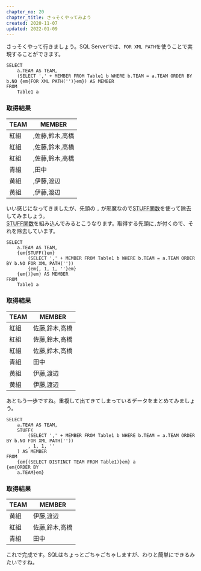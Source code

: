 ```yaml
---
chapter_no: 20
chapter_title: さっそくやってみよう
created: 2020-11-07
updated: 2022-01-09
---
```

さっそくやって行きましょう。SQL Serverでは、`FOR XML PATH`を使うことで実現することができます。

```:SQL
SELECT
    a.TEAM AS TEAM,
    (SELECT ',' + MEMBER FROM Table1 b WHERE b.TEAM = a.TEAM ORDER BY b.NO {em{FOR XML PATH('')}em}) AS MEMBER
FROM
    Table1 a
```

### 取得結果

|TEAM|MEMBER|
|----|------|
|紅組|,佐藤,鈴木,高橋|
|紅組|,佐藤,鈴木,高橋|
|紅組|,佐藤,鈴木,高橋|
|青組|,田中|
|黄組|,伊藤,渡辺|
|黄組|,伊藤,渡辺|

いい感じになってきましたが、先頭の `,` が邪魔なので[STUFF関数](#stuff)を使って除去してみましょう。  
[STUFF関数](#stuff)を組み込んでみるとこうなります。取得する先頭に`,`が付くので、それを除去しています。

```:SQL
SELECT
    a.TEAM AS TEAM,
    {em{STUFF(}em}
        (SELECT ',' + MEMBER FROM Table1 b WHERE b.TEAM = a.TEAM ORDER BY b.NO FOR XML PATH(''))
        {em{, 1, 1, ''}em}
    {em{)}em} AS MEMBER
FROM
    Table1 a
```

### 取得結果

|TEAM|MEMBER|
|----|------|
|紅組|佐藤,鈴木,高橋|
|紅組|佐藤,鈴木,高橋|
|紅組|佐藤,鈴木,高橋|
|青組|田中|
|黄組|伊藤,渡辺|
|黄組|伊藤,渡辺|

あともう一歩ですね。重複して出てきてしまっているデータをまとめてみましょう。

```:SQL
SELECT
    a.TEAM AS TEAM,
    STUFF(
        (SELECT ',' + MEMBER FROM Table1 b WHERE b.TEAM = a.TEAM ORDER BY b.NO FOR XML PATH(''))
        , 1, 1, ''
    ) AS MEMBER
FROM
    {em{(SELECT DISTINCT TEAM FROM Table1)}em} a
{em{ORDER BY
	a.TEAM}em}
```

### 取得結果

|TEAM|MEMBER|
|----|------|
|黄組|伊藤,渡辺|
|紅組|佐藤,鈴木,高橋|
|青組|田中|

これで完成です。SQLはちょっとごちゃごちゃしますが、わりと簡単にできるみたいですね。
